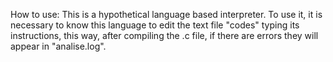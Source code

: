 How to use:
This is a hypothetical language based interpreter. To use it, it is necessary to know this language to edit the text file "codes" typing
its instructions, this way, after compiling the .c file, if there 
are errors they will appear in "analise.log".
